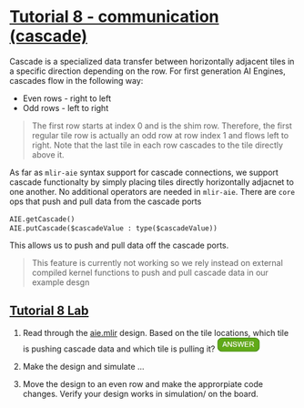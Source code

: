 <!---//===- README.md --------------------------*- Markdown -*-===//
//
// This file is licensed under the Apache License v2.0 with LLVM Exceptions.
// See https://llvm.org/LICENSE.txt for license information.
// SPDX-License-Identifier: Apache-2.0 WITH LLVM-exception
//
// Copyright (C) 2022, Advanced Micro Devices, Inc.
// 
//===----------------------------------------------------------------------===//-->

# <ins>Tutorial 8 - communication (cascade)</ins>

Cascade is a specialized data transfer between horizontally adjacent tiles in a specific direction depending on the row. For first generation AI Engines, cascades flow in the following way:
* Even rows - right to left
* Odd rows - left to right
> The first row starts at index 0 and is the shim row. Therefore, the first regular tile row is actually an odd row at row index 1 and flows left to right. Note that the last tile in each row cascades to the tile directly above it.

As far as  `mlir-aie` syntax support for cascade connections, we support cascade functionalty by simply placing tiles directly horizontally adjacnet to one another. No additional operators are needed in `mlir-aie`. There are `core` ops that push and pull data from the cascade ports

```
AIE.getCascade()
AIE.putCascade($cascadeValue : type($cascadeValue))
```

This allows us to push and pull data off the cascade ports.
> This feature is currently not working so we rely instead on external compiled kernel functions to push and pull cascade data in our example desgn

## <ins>Tutorial 8 Lab </ins>

1. Read through the [aie.mlir](aie.mlir) design. Based on the tile locations, which tile is pushing cascade data and which tile is pulling it? <img src="../images/answer1.jpg" title="tile(1,3) is sending cascade data to tile(2,3)" height=25>

2. Make the design and simulate ...

3. Move the design to an even row and make the approrpiate code changes. Verify your design works in simulation/ on the board.

